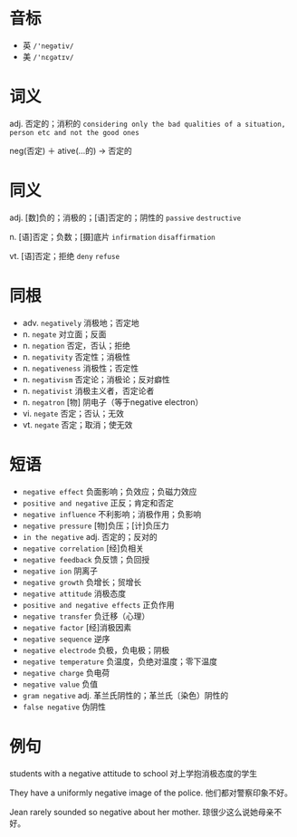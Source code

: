 # 音标

- 英 `/'negətiv/`
- 美 `/'nɛɡətɪv/`

# 词义

adj. 否定的；消积的
`considering only the bad qualities of a situation, person etc and not the good ones`



neg(否定) ＋ ative(…的) → 否定的

# 同义

adj. [数]负的；消极的；[语]否定的；阴性的
`passive` `destructive`

n. [语]否定；负数；[摄]底片
`infirmation` `disaffirmation`

vt. [语]否定；拒绝
`deny` `refuse`

# 同根

- adv. `negatively` 消极地；否定地
- n. `negate` 对立面；反面
- n. `negation` 否定，否认；拒绝
- n. `negativity` 否定性；消极性
- n. `negativeness` 消极性；否定性
- n. `negativism` 否定论；消极论；反对癖性
- n. `negativist` 消极主义者，否定论者
- n. `negatron` [物] 阴电子（等于negative electron）
- vi. `negate` 否定；否认；无效
- vt. `negate` 否定；取消；使无效

# 短语

- `negative effect` 负面影响；负效应；负磁力效应
- `positive and negative` 正反；肯定和否定
- `negative influence` 不利影响；消极作用；负影响
- `negative pressure` [物]负压；[计]负压力
- `in the negative` adj. 否定的；反对的
- `negative correlation` [经]负相关
- `negative feedback` 负反馈；负回授
- `negative ion` 阴离子
- `negative growth` 负增长；贸增长
- `negative attitude` 消极态度
- `positive and negative effects` 正负作用
- `negative transfer` 负迁移（心理）
- `negative factor` [经]消极因素
- `negative sequence` 逆序
- `negative electrode` 负极，负电极；阴极
- `negative temperature` 负温度，负绝对温度；零下温度
- `negative charge` 负电荷
- `negative value` 负值
- `gram negative` adj. 革兰氏阴性的；革兰氏〔染色）阴性的
- `false negative` 伪阴性

# 例句

students with a negative attitude to school
对上学抱消极态度的学生

They have a uniformly negative image of the police.
他们都对警察印象不好。

Jean rarely sounded so negative about her mother.
琼很少这么说她母亲不好。


